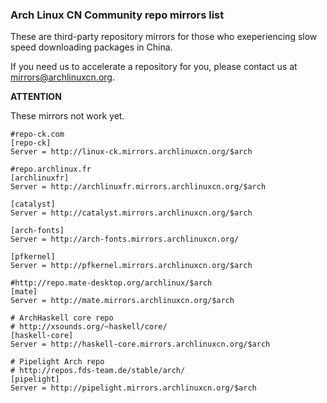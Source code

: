 ### Arch Linux CN Community repo mirrors list

These are third-party repository mirrors for those who exeperiencing slow speed downloading packages in China.

If you need us to accelerate a repository for you, please contact us at mirrors@archlinuxcn.org.

**ATTENTION**

These mirrors not work yet.

```
#repo-ck.com
[repo-ck]
Server = http://linux-ck.mirrors.archlinuxcn.org/$arch
```

```
#repo.archlinux.fr
[archlinuxfr]
Server = http://archlinuxfr.mirrors.archlinuxcn.org/$arch
```

```
[catalyst]
Server = http://catalyst.mirrors.archlinuxcn.org/$arch
```

```
[arch-fonts]
Server = http://arch-fonts.mirrors.archlinuxcn.org/
```

```
[pfkernel]
Server = http://pfkernel.mirrors.archlinuxcn.org/$arch
```

```
#http://repo.mate-desktop.org/archlinux/$arch
[mate]
Server = http://mate.mirrors.archlinuxcn.org/$arch
```

```
# ArchHaskell core repo
# http://xsounds.org/~haskell/core/
[haskell-core]
Server = http://haskell-core.mirrors.archlinuxcn.org/$arch
```

```
# Pipelight Arch repo
# http://repos.fds-team.de/stable/arch/
[pipelight]
Server = http://pipelight.mirrors.archlinuxcn.org/$arch
```
